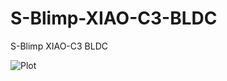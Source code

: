# S-Blimp-XIAO-C3-BLDC
S-Blimp XIAO-C3 BLDC


![Plot](/lsantens/S-Blimp-XIAO-C3-BLDC/assets/Plot1.jpg)
